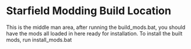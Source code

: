 # Starfield Modding Build Location
This is the middle man area, after running the build_mods.bat, you should have the mods all loaded in here ready for installation.
To install the built mods, run install_mods.bat

